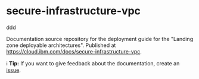 # secure-infrastructure-vpc

ddd

Documentation source repository for the deployment guide for the "Landing zone deployable architectures". Published at https://cloud.ibm.com/docs/secure-infrastructure-vpc.

:information_source: **Tip:** If you want to give feedback about the documentation, create an [issue](https://github.com/ibm-cloud-docs/secure-infrastructure-vpc/issues).



